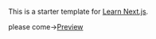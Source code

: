 This is a starter template for [Learn Next.js](https://nextjs.org/learn).

please come→[Preview](https://next-tutorial-sable-mu.vercel.app/)